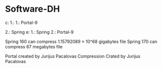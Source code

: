 # Software-DH

c:
1.:
1.: Portal-9

2.: Spring 
e:
1.: Spring
2.: Portal-9


Spring 160 can compress 1.15792089 × 10^68 gigabytes file
Spring 170 can compress 67 megabytes file

Portal created by Jurijus Pacalovas 
Compression Crated by Jurijus Pacalovas

